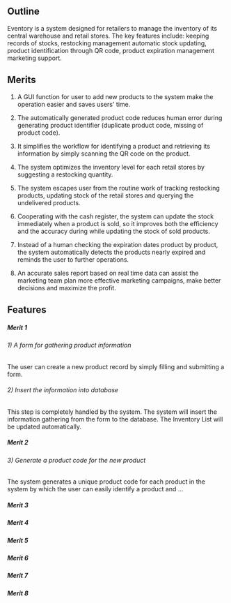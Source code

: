 ## Outline
Eventory is a system designed for retailers to manage the inventory of its central warehouse and retail stores. The key features include: keeping records of stocks, restocking management automatic stock updating, product identification through QR code, product expiration management marketing support.

## Merits

1. A GUI function for user to add new products to the system make the operation easier and saves users' time.

2. The automatically generated product code reduces human error during generating product identifier (duplicate product code, missing of product code).

3. It simplifies the workflow for identifying a product and retrieving its information by simply scanning the QR code on the product.

4. The system optimizes the inventory level for each retail stores by suggesting a restocking quantity.

5. The system escapes user from the routine work of tracking restocking products, updating stock of the retail stores and querying the undelivered products.

6. Cooperating with the cash register, the system can update the stock immediately when a product is sold, so it improves both the efficiency and the accuracy during while updating the stock of sold products.

7. Instead of a human checking the expiration dates product by product, the system automatically detects the products nearly expired and reminds the user to further operations.

8. An accurate sales report based on real time data can assist the marketing team plan more effective marketing campaigns, make better decisions and maximize the profit.


## Features
##### Merit 1
###### 1) A form for gathering product information
The user can create a new product record by simply filling and submitting a form.

###### 2) Insert the information into database
This step is completely handled by the system. The system will insert the information gathering from the form to the database. The Inventory List will be updated automatically.

##### Merit 2
###### 3) Generate a product code for the new product
The system generates a unique product code for each product in the system by which the user can easily identify a product and ... 
##### Merit 3

##### Merit 4

##### Merit 5

##### Merit 6

##### Merit 7

##### Merit 8
